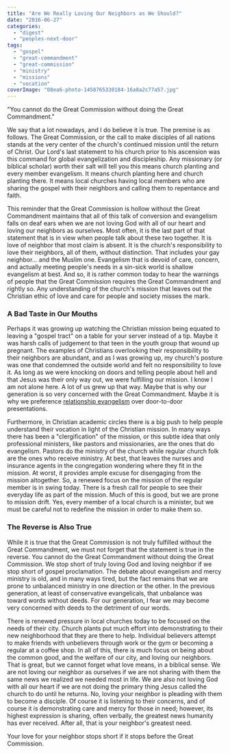 ```yaml
---
title: "Are We Really Loving Our Neighbors as We Should?"
date: "2016-06-27"
categories: 
  - "digest"
  - "peoples-next-door"
tags: 
  - "gospel"
  - "great-commandment"
  - "great-commission"
  - "ministry"
  - "missions"
  - "vocation"
coverImage: "08ea6-photo-1458765330184-16a8a2c77a57.jpg"
---
```


"You cannot do the Great Commission without doing the Great Commandment."

We say that a lot nowadays, and I do believe it is true. The premise is as follows. The Great Commission, or the call to make disciples of all nations stands at the very center of the church's continued mission until the return of Christ. Our Lord's last statement to his church prior to his ascension was this command for global evangelization and discipleship. Any missionary (or biblical scholar) worth their salt will tell you this means church planting and every member evangelism. It means church planting here and church planting there. It means local churches having local members who are sharing the gospel with their neighbors and calling them to repentance and faith.

This reminder that the Great Commission is hollow without the Great Commandment maintains that all of this talk of conversion and evangelism falls on deaf ears when we are not loving God with all of our heart and loving our neighbors as ourselves. Most often, it is the last part of that statement that is in view when people talk about these two together. It is love of neighbor that most claim is absent. It is the church's responsibility to love their neighbors, all of them, without distinction. That includes your gay neighbor… and the Muslim one. Evangelism that is devoid of care, concern, and actually meeting people's needs in a sin-sick world is shallow evangelism at best. And so, it is rather common today to hear the warnings of people that the Great Commission requires the Great Commandment and rightly so. Any understanding of the church's mission that leaves out the Christian ethic of love and care for people and society misses the mark.

### A Bad Taste in Our Mouths

Perhaps it was growing up watching the Christian mission being equated to leaving a "gospel tract" on a table for your server instead of a tip. Maybe it was harsh calls of judgement to that teen in the youth group that wound up pregnant. The examples of Christians overlooking their responsibility to their neighbors are abundant, and as I was growing up, my church's posture was one that condemned the outside world and felt no responsibility to love it. As long as we were knocking on doors and telling people about hell and that Jesus was their only way out, we were fulfilling our mission. I know I am not alone here. A lot of us grew up that way. Maybe that is why our generation is so very concerned with the Great Commandment. Maybe it is why we preference [relationship evangelism](http://blog.keelancook.com/2015/09/a-word-of-caution-concerning-relationship-evangelism.html) over door-to-door presentations.

Furthermore, in Christian academic circles there is a big push to help people understand their vocation in light of the Christian mission. In many ways there has been a "clergification" of the mission, or this subtle idea that only professional ministers, like pastors and missionaries, are the ones that do evangelism. Pastors do the ministry of the church while regular church folk are the ones who receive ministry. At best, that leaves the nurses and insurance agents in the congregation wondering where they fit in the mission. At worst, it provides ample excuse for disengaging from the mission altogether. So, a renewed focus on the mission of the regular member is in swing today. There is a fresh call for people to see their everyday life as part of the mission. Much of this is good, but we are prone to mission drift. Yes, every member of a local church is a minister, but we must be careful not to redefine the mission in order to make them so.

### The Reverse is Also True

While it is true that the Great Commission is not truly fulfilled without the Great Commandment, we must not forget that the statement is true in the reverse. You cannot do the Great Commandment without doing the Great Commission. We stop short of truly loving God and loving neighbor if we stop short of gospel proclamation. The debate about evangelism and mercy ministry is old, and in many ways tired, but the fact remains that we are prone to unbalanced ministry in one direction or the other. In the previous generation, at least of conservative evangelicals, that unbalance was toward words without deeds. For our generation, I fear we may become very concerned with deeds to the detriment of our words.

There is renewed pressure in local churches today to be focused on the needs of their city. Church plants put much effort into demonstrating to their new neighborhood that they are there to help. Individual believers attempt to make friends with unbelievers through work or the gym or becoming a regular at a coffee shop. In all of this, there is much focus on being about the common good, and the welfare of our city, and loving our neighbors. That is great, but we cannot forget what love means, in a biblical sense. We are not loving our neighbor as ourselves if we are not sharing with them the same news we realized we needed most in life. We are also not loving God with all our heart if we are not doing the primary thing Jesus called the church to do until he returns. No, loving your neighbor is pleading with them to become a disciple. Of course it is listening to their concerns, and of course it is demonstrating care and mercy for those in need; however, its highest expression is sharing, often verbally, the greatest news humanity has ever received. After all, that is your neighbor's greatest need.

Your love for your neighbor stops short if it stops before the Great Commission.
